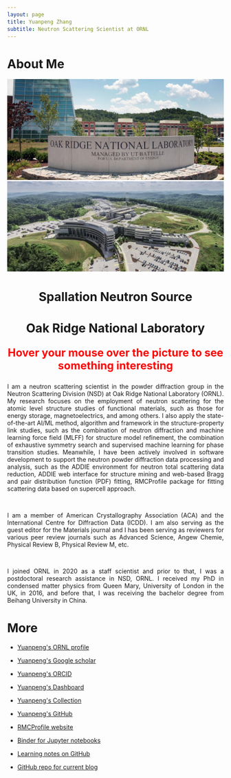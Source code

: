 ```yaml
---
layout: page
title: Yuanpeng Zhang
subtitle: Neutron Scattering Scientist at ORNL
---
```


About Me
===

<div align='center' class='card' data-tilt data-tilt-scale="0.9">
<img src="/assets/img/ornl.jpg"
   alt="SNS"
   title="SNS" />
   <img src="/assets/img/SNS.jpg" class="img-top" alt="ORNL">
<div class="centered-text"><h1>Spallation Neutron Source</h1></div>
<div class="centered-text-1"><h1>Oak Ridge National Laboratory</h1></div>
</div>

<script src="https://cdnjs.cloudflare.com/ajax/libs/vanilla-tilt/1.7.2/vanilla-tilt.min.js"></script>

<p style='text-align: center;color: red; font-size: 25px;'>
<b>Hover your mouse over the picture to see something interesting</b>
</p>

<p style='text-align: justify;'>
I am a neutron scattering scientist in the powder diffraction group in the Neutron Scattering Division (NSD) at Oak Ridge National Laboratory (ORNL). My research focuses on the employment of neutron scattering for the atomic level structure studies of functional materials, such as those for energy storage, magnetoelectrics, and among others. I also apply the state-of-the-art AI/ML method, algorithm and framework in the structure-property link studies, such as the combination of neutron diffraction and machine learning force field (MLFF) for structure model refinement, the combination of exhaustive symmetry search and supervised machine learning for phase transition studies. Meanwhile, I have been actively involved in software development to support the neutron powder diffraction data processing and analysis, such as the ADDIE environment for neutron total scattering data reduction, ADDIE web interface for structure mining and web-based Bragg and pair distribution function (PDF) fitting, RMCProfile package for fitting scattering data based on supercell approach.
</p>

<br />

<p style='text-align: justify;'>
I am a member of American Crystallography Association (ACA) and the International Centre for Diffraction Data (ICDD). I am also serving as the guest editor for the Materials journal and I has been serving as reviewers for various peer review journals such as Advanced Science, Angew Chemie, Physical Review B, Physical Review M, etc.
</p>

<br />

<p style='text-align: justify;'>
I joined ORNL in 2020 as a staff scientist and prior to that, I was a postdoctoral research assistance in NSD, ORNL. I received my PhD in condensed matter physics from Queen Mary, University of London in the UK, in 2016, and before that, I was receiving the bachelor degree from Beihang University in China.
</p>

More
===

- <a target="_blank" href="https://www.ornl.gov/staff-profile/yuanpeng-zhang">Yuanpeng's ORNL profile</a>

- <a target="_blank" href="https://scholar.google.com/citations?user=NgqIgO0AAAAJ&hl=en">Yuanpeng's Google scholar</a>

- <a target="_blank" href="https://orcid.org/0000-0003-4224-3361">Yuanpeng's ORCID</a>

- <a target="_blank" href="https://dh.iris-home.net">Yuanpeng's Dashboard</a>

- <a target="_blank" href="https://page.iris-home.net">Yuanpeng's Collection</a>

- <a target="_blank" href="https://github.com/Kvieta1990">Yuanpeng's GitHub</a>

- <a target="_blank" href="https://rmcprofile.ornl.gov/">RMCProfile website</a>

- <a target="_blank" href="https://mybinder.org/v2/gh/Kvieta1990/Jup_Notes/master">Binder for Jupyter notebooks</a>

- <a target="_blank" href="https://github.com/Kvieta1990/Iris">Learning notes on GitHub</a>

- <a target="_blank" href="https://github.com/Kvieta1990/Kvieta1990.github.io">GitHub repo for current blog</a>
